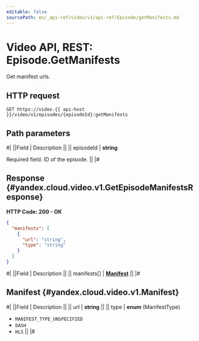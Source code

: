 ```yaml
---
editable: false
sourcePath: en/_api-ref/video/v1/api-ref/Episode/getManifests.md
---
```


# Video API, REST: Episode.GetManifests

Get manifest urls.

## HTTP request

```
GET https://video.{{ api-host }}/video/v1/episodes/{episodeId}:getManifests
```

## Path parameters

#|
||Field | Description ||
|| episodeId | **string**

Required field. ID of the episode. ||
|#

## Response {#yandex.cloud.video.v1.GetEpisodeManifestsResponse}

**HTTP Code: 200 - OK**

```json
{
  "manifests": [
    {
      "url": "string",
      "type": "string"
    }
  ]
}
```

#|
||Field | Description ||
|| manifests[] | **[Manifest](#yandex.cloud.video.v1.Manifest)** ||
|#

## Manifest {#yandex.cloud.video.v1.Manifest}

#|
||Field | Description ||
|| url | **string** ||
|| type | **enum** (ManifestType)

- `MANIFEST_TYPE_UNSPECIFIED`
- `DASH`
- `HLS` ||
|#